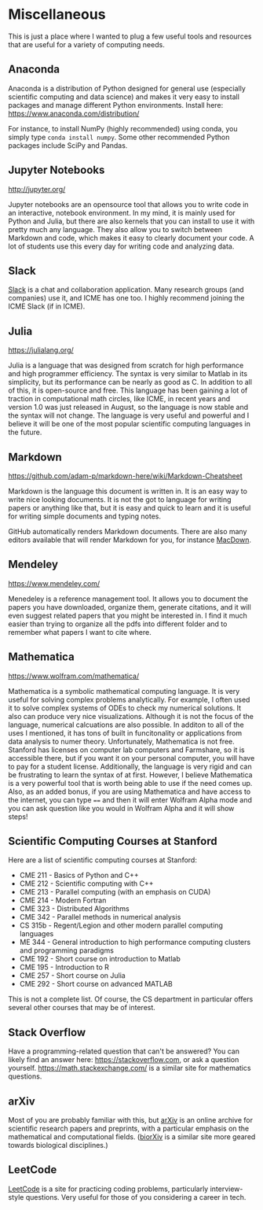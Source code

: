 # Miscellaneous
This is just a place where I wanted to plug a few useful tools and resources that are useful for a variety of computing needs.

## Anaconda

Anaconda is a distribution of Python designed for general use (especially scientific computing and data science) and makes it very easy to install packages and manage different Python environments. Install here: https://www.anaconda.com/distribution/

For instance, to install NumPy (highly recommended) using conda, you simply type `conda install numpy`. Some other recommended Python packages include SciPy and Pandas.

## Jupyter Notebooks
http://jupyter.org/

Jupyter notebooks are an opensource tool that allows you to write code in an interactive, notebook environment. In my mind, it is mainly used for Python and Julia, but there are also kernels that you can install to use it with pretty much any language. They also allow you to switch between Markdown and code, which makes it easy to clearly document your code. A lot of students use this every day for writing code and analyzing data.

## Slack
[Slack](https://slack.com/downloads/) is a chat and collaboration application. Many research groups (and companies) use it, and ICME has one too. I highly recommend joining the ICME Slack (if in ICME).

## Julia
https://julialang.org/

Julia is a language that was designed from scratch for high performance and high programmer efficiency. The syntax is very similar to Matlab in its simplicity, but its performance can be nearly as good as C. In addition to all of this, it is open-source and free. This language has been gaining a lot of traction in computational math circles, like ICME, in recent years and version 1.0 was just released in August, so the language is now stable and the syntax will not change. The language is very useful and powerful and I believe it will be one of the most popular scientific computing languages in the future.

## Markdown
https://github.com/adam-p/markdown-here/wiki/Markdown-Cheatsheet

Markdown is the language this document is written in. It is an easy way to write nice looking documents. It is not the got to language for writing papers or anything like that, but it is easy and quick to learn and it is useful for writing simple documents and typing notes.

GitHub automatically renders Markdown documents. There are also many editors available that will render Markdown for you, for instance [MacDown](https://macdown.uranusjr.com/).

## Mendeley
https://www.mendeley.com/

Menedeley is a reference management tool. It allows you to document the papers you have downloaded, organize them, generate citations, and it will even suggest related papers that you might be interested in.  I find it much easier than trying to organize all the pdfs into different folder and to remember what papers I want to cite where.

## Mathematica
https://www.wolfram.com/mathematica/

Mathematica is a symbolic mathematical computing language. It is very useful for solving complex problems analytically. For example, I often used it to solve complex systems of ODEs to check my numerical solutions. It also can produce very nice visualizations. Although it is not the focus of the language, numerical calcuations are also possible. In additon to all of the uses I mentioned, it has tons of built in funcitonality or applications from data analysis to numer theory. Unfortunately, Mathematica is not free. Stanford has licenses on computer lab computers and Farmshare, so it is accessible there, but if you want it on your personal computer, you will have to pay for a student license. Additionally, the language is very rigid and can be frustrating to learn the syntax of at first. However, I believe Mathematica is a very powerful tool that is worth being able to use if the need comes up. Also, as an added bonus, if you are using Mathematica and have access to the internet, you can type `==` and then it will enter Wolfram Alpha mode and you can ask question like you would in Wolfram Alpha and it will show steps!

## Scientific Computing Courses at Stanford
Here are a list of scientific computing courses at Stanford:
* CME 211 - Basics of Python and C++
* CME 212 - Scientific computing with C++
* CME 213 - Parallel computing (with an emphasis on CUDA)
* CME 214 - Modern Fortran
* CME 323 - Distributed Algorithms
* CME 342 - Parallel methods in numerical analysis
* CS 315b - Regent/Legion and other modern parallel computing languages
* ME 344  - General introduction to high performance computing clusters and programming paradigms
* CME 192 - Short course on introduction to Matlab
* CME 195 - Introduction to R
* CME 257 - Short course on Julia
* CME 292 - Short course on advanced MATLAB

This is not a complete list. Of course, the CS department in particular offers several other courses that may be of interest.

## Stack Overflow
Have a programming-related question that can't be answered? You can likely find an answer here: https://stackoverflow.com, or ask a question yourself. https://math.stackexchange.com/ is a similar site for mathematics questions.

## arXiv
Most of you are probably familiar with this, but [arXiv](https://arxiv.org/) is an online archive for scientific research papers and preprints, with a particular emphasis on the mathematical and computational fields. ([biorXiv](https://www.biorxiv.org/) is a similar site more geared towards biological disciplines.)

## LeetCode
[LeetCode](https://leetcode.com) is a site for practicing coding problems, particularly interview-style questions. Very useful for those of you considering a career in tech.
